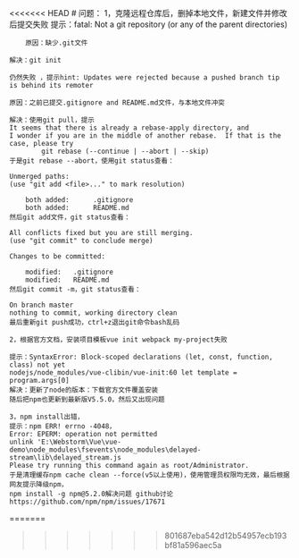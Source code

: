 <<<<<<< HEAD
﻿# 问题：
 	1，克隆远程仓库后，删掉本地文件，新建文件并修改后提交失败
	提示：fatal: Not a git repository (or any of the parent directories) 

       	原因：缺少.git文件

	解决：git init

	仍然失败 ，提示hint: Updates were rejected because a pushed branch tip is behind its remoter

	原因：之前已提交.gitignore and README.md文件，与本地文件冲突

	解决：使用git pull，提示
	It seems that there is already a rebase-apply directory, and 
	I wonder if you are in the middle of another rebase.  If that is the
	case, please try
    		git rebase (--continue | --abort | --skip)
	于是git rebase --abort，使用git status查看：

	Unmerged paths:
  	(use "git add <file>..." to mark resolution)

        both added:      .gitignore
        both added:      README.md
	然后git add文件，git status查看：
	
	All conflicts fixed but you are still merging.
  	(use "git commit" to conclude merge)

	Changes to be committed:

        modified:   .gitignore
        modified:   README.md
	然后git commit -m，git status查看：

	On branch master
	nothing to commit, working directory clean
	最后重新git push成功，ctrl+z退出git命令bash乱码

	2，根据官方文档，安装项目模板vue init webpack my-project失败

	提示：SyntaxError: Block-scoped declarations (let, const, function, class) not yet
	nodejs/node_modules/vue-clibin/vue-init:60 let template = program.args[0]
	解决：更新了node的版本：下载官方文件覆盖安装
	随后把npm也更新到最新版V5.5.0，然后又出现问题

	3，npm install出错，
	提示：npm ERR! errno -4048，
	Error: EPERM: operation not permitted
	unlink 'E:\Webstorm\Vue\vue-demo\node_modules\fsevents\node_modules\delayed-stream\lib\delayed_stream.js
	Please try running this command again as root/Administrator.
	于是清理缓存npm cache clean --force(v5以上使用)，使用管理员权限均无效，最后根据网友提示降级npm，
	npm install -g npm@5.2.0解决问题 github讨论https://github.com/npm/npm/issues/17671

	
=======

>>>>>>> 801687eba542d12b54957ecb193bf81a596aec5a
